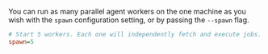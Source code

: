 You can run as many parallel agent workers on the one machine as you wish with
the `spawn` configuration setting, or by passing the `--spawn` flag.

```ini
# Start 5 workers. Each one will independently fetch and execute jobs.
spawn=5
```
